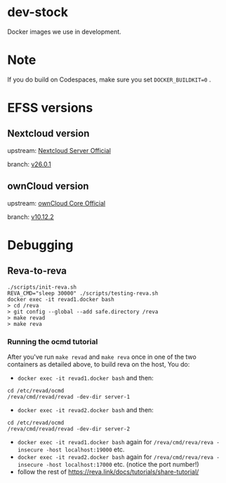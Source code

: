 # dev-stock
Docker images we use in development.

# Note
If you do build on Codespaces, make sure you set `DOCKER_BUILDKIT=0` .

# EFSS versions
## Nextcloud version

upstream: [Nextcloud Server Official](https://github.com/nextcloud/server)

branch: [v26.0.1](https://github.com/nextcloud/server/releases/tag/v26.0.1)

## ownCloud version

upstream: [ownCloud Core Official](https://github.com/owncloud/core)

branch: [v10.12.2](https://github.com/owncloud/core/releases/tag/v10.12.2)

# Debugging
## Reva-to-reva
```
./scripts/init-reva.sh
REVA_CMD="sleep 30000" ./scripts/testing-reva.sh
docker exec -it revad1.docker bash
> cd /reva
> git config --global --add safe.directory /reva
> make revad
> make reva
```

### Running the ocmd tutorial
After you've run `make revad` and `make reva` once in one of the two containers as detailed above, to build reva on the host,
You do:
* `docker exec -it revad1.docker bash` and then:
```
cd /etc/revad/ocmd
/reva/cmd/revad/revad -dev-dir server-1
```
* `docker exec -it revad2.docker bash` and then:
```
cd /etc/revad/ocmd
/reva/cmd/revad/revad -dev-dir server-2
```
* `docker exec -it revad1.docker bash` again for `/reva/cmd/reva/reva -insecure -host localhost:19000` etc.
* `docker exec -it revad2.docker bash` again for `/reva/cmd/reva/reva -insecure -host localhost:17000` etc. (notice the port number!)
* follow the rest of https://reva.link/docs/tutorials/share-tutorial/
